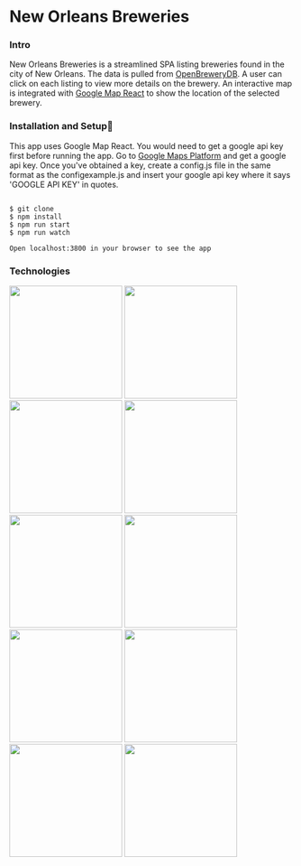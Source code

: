 # New Orleans Breweries

### Intro
New Orleans Breweries is a streamlined SPA listing breweries found in the city of New Orleans. The data is pulled from [OpenBreweryDB](https://www.openbrewerydb.org/). A user can click on each listing to view more details on the brewery. An interactive map is integrated with [Google Map React](https://www.npmjs.com/package/google-map-react) to show the location of the selected brewery.

###  Installation and Setup🚀
This app uses Google Map React. You would need to get a google api key first before running the app. Go to [Google Maps Platform](https://mapsplatform.google.com/) and get a google api key. Once you've obtained a key, create a config.js file in the same format as the configexample.js and insert your google api key where it says 'GOOGLE API KEY' in quotes.
````

$ git clone
$ npm install
$ npm run start
$ npm run watch

Open localhost:3800 in your browser to see the app
````

###  Technologies

<img src="https://www.vectorlogo.zone/logos/reactjs/reactjs-ar21.svg" width="200"/>
<img src="https://www.vectorlogo.zone/logos/axios/axios-ar21.svg" width="200">
<img src="https://www.vectorlogo.zone/logos/getbootstrap/getbootstrap-ar21.svg" width="200">
<img src="https://www.vectorlogo.zone/logos/expressjs/expressjs-ar21.svg" width="200">
<img src="https://www.vectorlogo.zone/logos/nodemonio/nodemonio-ar21.svg" width="200">
<img src="https://www.vectorlogo.zone/logos/babeljs/babeljs-ar21.svg" width="200">
<img src="https://www.vectorlogo.zone/logos/js_webpack/js_webpack-ar21.svg" width="200">
<img src="https://www.vectorlogo.zone/logos/google_maps/google_maps-icon.svg" width="200">
<img src="https://www.vectorlogo.zone/logos/font-awesome/font-awesome-ar21.svg" width="200">
<img src="https://www.vectorlogo.zone/logos/typescriptlang/typescriptlang-icon.svg" width="200">
